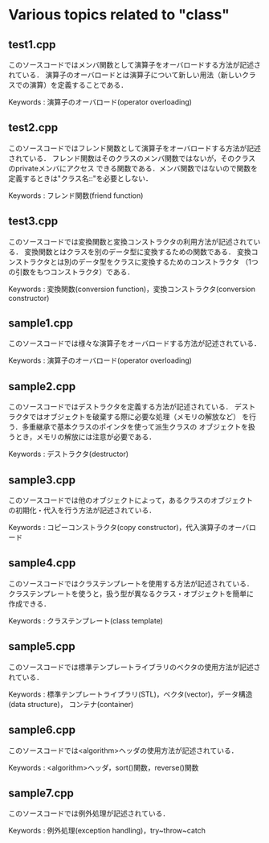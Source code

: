 # Various topics related to "class"

## test1.cpp 

このソースコードではメンバ関数として演算子をオーバロードする方法が記述されている．
演算子のオーバロードとは演算子について新しい用法（新しいクラスでの演算）を定義することである．

Keywords : 演算子のオーバロード(operator overloading) 


## test2.cpp 

このソースコードではフレンド関数として演算子をオーバロードする方法が記述されている．
フレンド関数はそのクラスのメンバ関数ではないが，そのクラスのprivateメンバにアクセス
できる関数である．メンバ関数ではないので関数を定義するときは"クラス名::"を必要としない．

Keywords : フレンド関数(friend function)

## test3.cpp 

このソースコードでは変換関数と変換コンストラクタの利用方法が記述されている．
変換関数とはクラスを別のデータ型に変換するための関数である．
変換コンストラクタとは別のデータ型をクラスに変換するためのコンストラクタ
（1つの引数をもつコンストラクタ）である．

Keywords : 変換関数(conversion function)，変換コンストラクタ(conversion constructor)


## sample1.cpp 

このソースコードでは様々な演算子をオーバロードする方法が記述されている．

Keywords : 演算子のオーバロード(operator overloading) 


## sample2.cpp 

このソースコードではデストラクタを定義する方法が記述されている．
デストラクタではオブジェクトを破棄する際に必要な処理（メモリの解放など）
を行う．多重継承で基本クラスのポインタを使って派生クラスの
オブジェクトを扱うとき，メモリの解放には注意が必要である．

Keywords : デストラクタ(destructor)


## sample3.cpp 

このソースコードでは他のオブジェクトによって，あるクラスのオブジェクト
の初期化・代入を行う方法が記述されている．

Keywords : コピーコンストラクタ(copy constructor)，代入演算子のオーバロード


## sample4.cpp 

このソースコードではクラステンプレートを使用する方法が記述されている．
クラステンプレートを使うと，扱う型が異なるクラス・オブジェクトを簡単に
作成できる．

Keywords : クラステンプレート(class template)


## sample5.cpp 

このソースコードでは標準テンプレートライブラリのベクタの使用方法が記述されている．

Keywords : 標準テンプレートライブラリ(STL)，ベクタ(vector)，データ構造(data structure)，
コンテナ(container)


## sample6.cpp 

このソースコードでは\<algorithm\>ヘッダの使用方法が記述されている．

Keywords : \<algorithm\>ヘッダ，sort()関数，reverse()関数


## sample7.cpp 

このソースコードでは例外処理が記述されている．

Keywords : 例外処理(exception handling)，try~throw~catch

